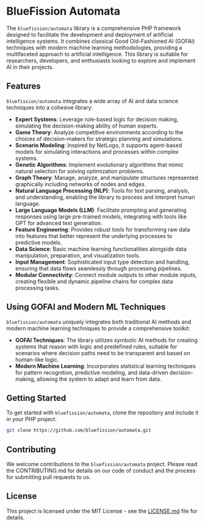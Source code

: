 # BlueFission Automata

The `bluefission/automata` library is a comprehensive PHP framework designed to facilitate the development and deployment of artificial intelligence systems. It combines classical Good Old-Fashioned AI (GOFAI) techniques with modern machine learning methodologies, providing a multifaceted approach to artificial intelligence. This library is suitable for researchers, developers, and enthusiasts looking to explore and implement AI in their projects.

## Features

`bluefission/automata` integrates a wide array of AI and data science techniques into a cohesive library:

- **Expert Systems**: Leverage rule-based logic for decision making, simulating the decision-making ability of human experts.
- **Game Theory**: Analyze competitive environments according to the choices of decision-makers for strategic planning and simulations.
- **Scenario Modeling**: Inspired by NetLogo, it supports agent-based models for simulating interactions and processes within complex systems.
- **Genetic Algorithms**: Implement evolutionary algorithms that mimic natural selection for solving optimization problems.
- **Graph Theory**: Manage, analyze, and manipulate structures represented graphically including networks of nodes and edges.
- **Natural Language Processing (NLP)**: Tools for text parsing, analysis, and understanding, enabling the library to process and interpret human language.
- **Large Language Models (LLM)**: Facilitate prompting and generating responses using large pre-trained models, integrating with tools like GPT for advanced text generation.
- **Feature Engineering**: Provides robust tools for transforming raw data into features that better represent the underlying processes to predictive models.
- **Data Science**: Basic machine learning functionalities alongside data manipulation, preparation, and visualization tools.
- **Input Management**: Sophisticated input type detection and handling, ensuring that data flows seamlessly through processing pipelines.
- **Modular Connectivity**: Connect module outputs to other module inputs, creating flexible and dynamic pipeline chains for complex data processing tasks.

## Using GOFAI and Modern ML Techniques

`bluefission/automata` uniquely integrates both traditional AI methods and modern machine learning techniques to provide a comprehensive toolkit:
- **GOFAI Techniques**: The library utilizes symbolic AI methods for creating systems that reason with logic and predefined rules, suitable for scenarios where decision paths need to be transparent and based on human-like logic.
- **Modern Machine Learning**: Incorporates statistical learning techniques for pattern recognition, predictive modeling, and data-driven decision-making, allowing the system to adapt and learn from data.

## Getting Started

To get started with `bluefission/automata`, clone the repository and include it in your PHP project:

```bash
git clone https://github.com/bluefission/automata.git
```

## Contributing

We welcome contributions to the `bluefission/automata` project. Please read the CONTRIBUTING.md for details on our code of conduct and the process for submitting pull requests to us.

## License

This project is licensed under the MIT License - see the [LICENSE.md](LICENSE.md) file for details.